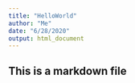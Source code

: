 ```yaml
---
title: "HelloWorld"
author: "Me"
date: "6/28/2020"
output: html_document
---
```


## This is a markdown file